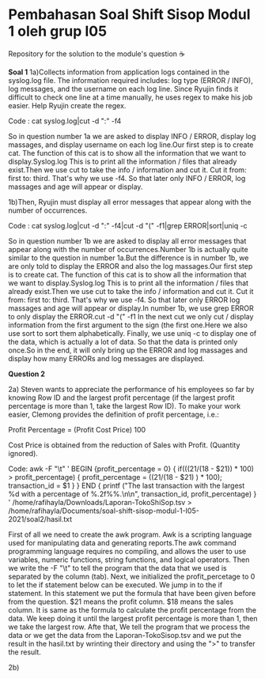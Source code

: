 # Pembahasan Soal Shift Sisop Modul 1 oleh grup I05
Repository for the solution to the module's question :coffee:

**Soal 1**
1a)Collects information from application logs contained in the syslog.log file. The information required includes: log type (ERROR / INFO), log messages, and the username on each log line. Since Ryujin finds it difficult to check one line at a time manually, he uses regex to make his job easier. Help Ryujin create the regex.

Code :
cat syslog.log|cut -d ":" -f4

So in question number 1a we are asked to display INFO / ERROR, display log massages, and display username on each log line.Our first step is to create cat. The function of this cat is to show all the information that we want to display.Syslog.log This is to print all the information / files that already exist.Then we use cut to take the info / information and cut it. Cut it from: first to: third. That's why we use -f4. So that later only INFO / ERROR, log massages and age will appear or display.

1b)Then, Ryujin must display all error messages that appear along with the number of occurrences.

Code :
cat syslog.log|cut -d ":" -f4|cut -d "(" -f1|grep ERROR|sort|uniq -c

So in question number 1b we are asked to display all error messages that appear along with the number of occurrences.Number 1b is actually quite similar to the question in number 1a.But the difference is in number 1b, we are only told to display the ERROR and also the log massages.Our first step is to create cat. The function of this cat is to show all the information that we want to display.Syslog.log This is to print all the information / files that already exist.Then we use cut to take the info / information and cut it. Cut it from: first to: third. That's why we use -f4. So that later only ERROR log massages and age will appear or display.In number 1b, we use grep ERROR to only display the ERROR.cut -d "(" -f1 In the next cut we only cut / display information from the first argument to the sign (the first one.Here we also use sort to sort them alphabetically. Finally, we use uniq -c to display one of the data, which is actually a lot of data. So that the data is printed only once.So in the end, it will only bring up the ERROR and log massages and display how many ERRORs and log messages are displayed.

**Question 2**

2a) Steven wants to appreciate the performance of his employees so far by knowing Row ID and the largest profit percentage (if the largest profit percentage is more than 1, take the largest Row ID). To make your work easier, Clemong provides the definition of profit percentage, i.e.:

Profit Percentage = (Profit Cost Price) 100

Cost Price is obtained from the reduction of Sales with Profit. (Quantity ignored).

Code:
awk -F "\t" '
BEGIN {profit_percentage = 0} {
	if((($21 / ($18 - $21)) * 100) > profit_percentage)
	{
		profit_percentage = (($21 / ($18 - $21) ) * 100);
		transaction_id = $1
	}
}
END {
	printf ("The last transaction with the largest %d with a percentage of %.2f%%.\n\n", transaction_id, profit_percentage)
}
' /home/rafihayla/Downloads/Laporan-TokoShiSop.tsv > /home/rafihayla/Documents/soal-shift-sisop-modul-1-I05-2021/soal2/hasil.txt

First of all we need to create the awk program. Awk is a scripting language used for manipulating data and generating reports.The awk command programming language requires no compiling, and allows the user to use variables, numeric functions, string functions, and logical operators. Then we write the -F "\t" to tell the program that the data that we used is separated by the column (tab). Next, we initialized the profit_percetage to 0 to let the if statement below can be executed. We jump in to the if statement. In this statement we put the formula that have been given before from the question. $21 means the profit column. $18 means the sales column. It is same as the formula to calculate the profit percentage from the data. We keep doing it until the largest profit percentage is more than 1, then we take the largest row. Afte that, We tell the program that we process the data or we get the data from the Laporan-TokoSisop.tsv and we put the result in the hasil.txt by wrinting their directory and using the ">" to transfer the result.

2b)




